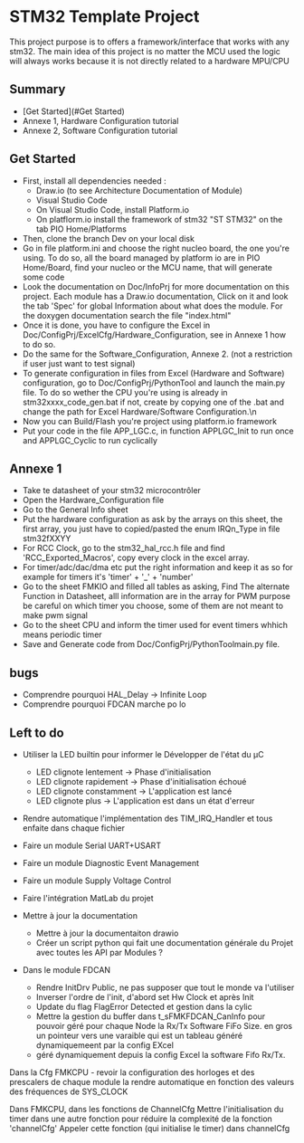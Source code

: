 # STM32 Template Project 
This project purpose is to offers a framework/interface that works with any stm32.
The main idea of this project is no matter the MCU used the logic will always works because it is not directly related to a hardware MPU/CPU
## Summary 
- [Get Started](#Get Started)
- Annexe 1, Hardware Configuration tutorial
- Annexe 2, Software Configuration tutorial

## Get Started
- First, install all dependencies needed :
    - Draw.io (to see Architecture Documentation of Module)
    - Visual Studio Code
    - On Visual Studio Code, install Platform.io
    - On platflorm.io install the framework of stm32 "ST STM32" on the tab PIO Home/Platforms
- Then, clone the branch Dev on your local disk
- Go in file platform.ini and choose the right nucleo board, the one you're using. To do so, all the board managed by platform io are in PIO Home/Board, find your nucleo or the MCU name, that will generate some code
- Look the documentation on Doc/InfoPrj for more documentation on this project. Each module has a Draw.io documentation, Click on it and look the tab 'Spec' for global Information about what does the module.
For the doxygen documentation search the file "index.html"
- Once it is done, you have to configure the Excel in Doc/ConfigPrj/ExcelCfg/Hardware_Configuration, see in Annexe 1 how to do so.
- Do the same for the Software_Configuration, Annexe 2. (not a restriction if user just want to test signal)
- To generate configuration in files from Excel (Hardware and Software) configuration, go to Doc/ConfigPrj/PythonTool and launch the main.py file. To do so wether the CPU you're using is already in stm32xxxx_code_gen.bat if not, create by copying one of the .bat and change the path for Excel Hardware/Software Configuration.\n
- Now you can Build/Flash you're project using platform.io framework
- Put your code in the file APP_LGC.c, in function APPLGC_Init to run once and APPLGC_Cyclic to run cyclically


## Annexe 1
- Take te datasheet of your stm32 microcontrôler
- Open the Hardware_Configuration file
- Go to the General Info sheet
- Put the hardware configuration as ask by the arrays on this sheet, the first array, you just have to copied/pasted the enum IRQn_Type in file stm32fXXYY
- For RCC Clock, go to the stm32_hal_rcc.h file and find 'RCC_Exported_Macros', copy every clock in the excel array.
- For timer/adc/dac/dma etc put the right information and keep it as so for example for timers it's 'timer' + '_' + 'number'
- Go to the sheet FMKIO and filled all tables as asking, Find The alternate Function in Datasheet, alll information are in the array
	for PWM purpose be careful on which timer you choose, some of them are not meant to make pwm signal
- Go to the sheet CPU and inform the timer used for event timers whhich means periodic timer
- Save and Generate code from Doc/ConfigPrj/PythonToolmain.py file.

## bugs
- Comprendre pourquoi HAL_Delay -> Infinite Loop
- Comprendre pourquoi FDCAN marche po lo
## Left to do
- Utiliser la LED builtin pour informer le Développer de l'état du µC
    - LED clignote lentement   -> Phase d'initialisation 
    - LED clignote rapidement  -> Phase d'initialisation échoué
    - LED clignote constamment -> L'application est lancé 
    - LED clignote plus        -> L'application est dans un état d'erreur

- Rendre automatique l'implémentation des TIM_IRQ_Handler et tous enfaite dans chaque fichier
- Faire un module Serial UART+USART
- Faire un module Diagnostic Event Management
- Faire un module Supply Voltage Control
- Faire l'intégration MatLab du projet

- Mettre à jour la documentation 
    - Mettre à jour la documentaiton drawio
    - Créer un script python qui fait une documentation générale du Projet avec toutes les API par Modules ?

- Dans le module FDCAN
    - Rendre InitDrv Public, ne pas supposer que tout le monde va l'utiliser 
    -  Inverser l'ordre de l'init, d'abord set Hw Clock et après Init
    - Update du flag FlagError Detected et gestion dans la cylic
    - Mettre la gestion du buffer dans t_sFMKFDCAN_CanInfo pour pouvoir géré pour chaque Node la Rx/Tx Software FiFo Size. en gros un pointeur vers une varaible qui est un tableau généré dynamiquemeent par la config EXcel
    - géré dynamiquement depuis la config Excel la software Fifo Rx/Tx.

Dans la Cfg FMKCPU
    - revoir la configuration des horloges et des prescalers de chaque module 
        la rendre  automatique en fonction des valeurs des fréquences de SYS_CLOCK

Dans FMKCPU, dans les fonctions de ChannelCfg
    Mettre l'initialisation du timer dans une autre fonction pour réduire la complexité de la fonction 'channelCfg'
    Appeler cette fonction (qui initialise le timer) dans channelCfg